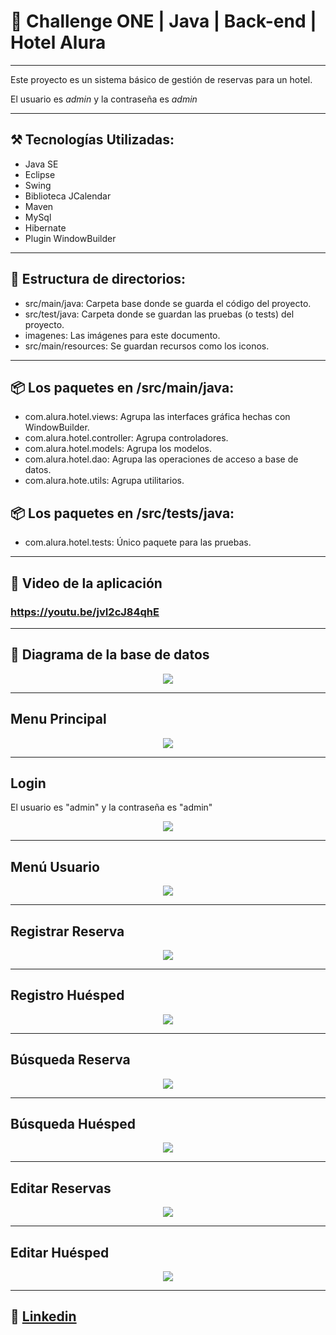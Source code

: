 # 🏅 Challenge ONE | Java | Back-end | Hotel Alura

---

Este proyecto es un sistema básico de gestión de reservas para un hotel.

El usuario es *admin* y la contraseña es *admin*

---
## ⚒ Tecnologías Utilizadas:


- Java SE
- Eclipse
- Swing
- Biblioteca JCalendar
- Maven
- MySql
- Hibernate
- Plugin WindowBuilder

---

## 📁 Estructura de directorios:
- src/main/java: Carpeta base donde se guarda el código del proyecto.
- src/test/java: Carpeta donde se guardan las pruebas (o tests) del proyecto.
- imagenes:  Las imágenes para este documento.
- src/main/resources: Se guardan recursos como los iconos.

---

## 📦 Los paquetes en /src/main/java:
- com.alura.hotel.views:  Agrupa las interfaces gráfica hechas con WindowBuilder.
- com.alura.hotel.controller: Agrupa controladores.
- com.alura.hotel.models: Agrupa los modelos.
- com.alura.hotel.dao:  Agrupa las operaciones de acceso a base de datos.
- com.alura.hote.utils: Agrupa utilitarios.

## 📦 Los paquetes en /src/tests/java:
- com.alura.hotel.tests: Único paquete para las pruebas.

---

## 🎥 Video de la aplicación
###  https://youtu.be/jvI2cJ84qhE

---

## 💾 Diagrama de la base de datos

<p align="center">
<img src="imagenes/base-de-datos.png">
</p>

---

##  Menu Principal
<p align="center">
<img src="imagenes/menu-principal.png">
</p>

---

## Login
El usuario es "admin" y la contraseña es "admin"
<p align="center">
<img src="imagenes/login.png">
</p>

---

## Menú Usuario
<p align="center">
<img src="imagenes/menu-usuario.png">
</p>

---

## Registrar Reserva

<p align="center">
<img src="imagenes/registro-reserva.png">
</p>

---

## Registro Huésped

<p align="center">
<img src="imagenes/registro-huesped.png">
</p>

---

## Búsqueda Reserva

<p align="center">
<img src="imagenes/busqueda-reserva.png">
</p>

---

## Búsqueda Huésped

<p align="center">
<img src="imagenes/busqueda-huesped.png">
</p>

---

## Editar Reservas

<p align="center">
<img src="imagenes/editar-reserva.png">
</p>

---

## Editar Huésped
<p align="center">
<img src="imagenes/editar-huesped.png">
</p>

---

## 💼  [Linkedin](https://www.linkedin.com/in/nicolas-escandon/)
